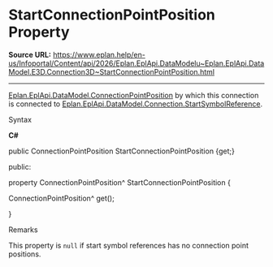 # StartConnectionPointPosition Property

**Source URL:** https://www.eplan.help/en-us/Infoportal/Content/api/2026/Eplan.EplApi.DataModelu~Eplan.EplApi.DataModel.E3D.Connection3D~StartConnectionPointPosition.html

---

[Eplan.EplApi.DataModel.ConnectionPointPosition](Eplan.EplApi.DataModelu~Eplan.EplApi.DataModel.ConnectionPointPosition.html) by which this connection is connected to [Eplan.EplApi.DataModel.Connection.StartSymbolReference](Eplan.EplApi.DataModelu~Eplan.EplApi.DataModel.Connection~StartSymbolReference.html).

Syntax

**C#**



public ConnectionPointPosition StartConnectionPointPosition {get;}

public:

property ConnectionPointPosition^ StartConnectionPointPosition {

   ConnectionPointPosition^ get();

}


Remarks

This property is `null` if start symbol references has no connection point positions.
